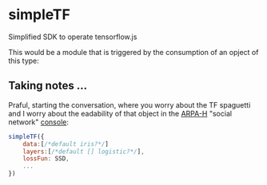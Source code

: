 # simpleTF
Simplified SDK to operate tensorflow.js

This would be a module that is triggered by the consumption of an opject of this type:

## Taking notes ...
Praful, starting the conversation, where you worry about the TF spaguetti and I worry about the eadability of that object in the [ARPA-H](https://arpa-h.gov/research-and-funding/programs/arpa-h-bdf-toolbox/teaming) "social network" [console](https://github.com/epiverse/arpah):

```javascript
simpleTF({
    data:[/*default iris?*/]
    layers:[/*default [] logistic?*/],
    lossFun: SSD,
    ...
})
```
